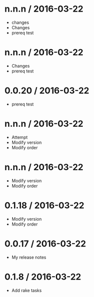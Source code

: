 
n.n.n / 2016-03-22
==================

  * changes
  * Changes
  * prereq test

n.n.n / 2016-03-22
==================

  * Changes
  * prereq test

0.0.20 / 2016-03-22
==================

  * prereq test

n.n.n / 2016-03-22
==================

  * Attempt
  * Modify version
  * Modify order

n.n.n / 2016-03-22
==================

  * Modify version
  * Modify order

0.1.18 / 2016-03-22
==================

  * Modify version
  * Modify order


0.0.17 / 2016-03-22
==================
 * My release notes



0.1.8 / 2016-03-22
==================

  * Add rake tasks
